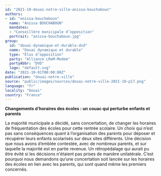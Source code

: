 ```yaml
---
id: "2021-10-douai-notre-ville-anissa-bouchaboun"
authors:
- id: "anissa-bouchaboun"
  name: "Anissa BOUCHABOUN"
  mandates: 
  - "Conseillère municipale d’opposition"
  portrait: "anissa-bouchaboun.jpg"
group:
  id: "douai-dynamique-et-durable-dvd"
  name: "Douai dynamique et durable"
  type: "Élus d’opposition"
  party: "Alliance LReM-Modem"
  partyAbbr: "DVD"
  logo: "default.svg"
date: "2021-10-01T00:00:00Z"
publication: "douai-notre-ville"
source: "public/images/sources/douai-notre-ville-2021-10-p17.png"
language: "fr"
locality: "Douai"
country: "France"
---
```


**Changements d’horaires des écoles : un couac qui perturbe enfants et parents**

La majorité municipale a décidé, sans concertation, de changer les horaires de fréquentation des écoles pour cette rentrée scolaire. Un choix qui n’est pas sans conséquences quant à l’organisation des parents pour déposer et récupérer leurs enfants scolarisés sur deux sites différents. Une décision que nous avons d’emblée contestée, avec de nombreux parents, et sur laquelle la majorité est en partie revenue. Un rétropédalage qui aurait pu être évité si les décisions n'étaient pas prises de manière unilatérale. C’est pourquoi nous demandons qu’une concertation soit lancée sur les horaires des écoles en lien avec les parents, qui sont quand même les premiers concernés.
